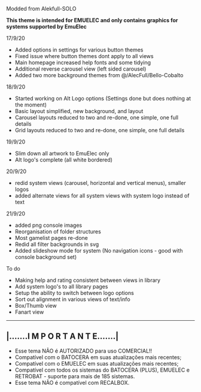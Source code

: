 Modded from Alekfull-SOLO

**This theme is intended for EMUELEC and only contains graphics for systems supported by EmuElec**

17/9/20
+ Added options in settings for various button themes
+ Fixed issue where button themes dont apply to all views
+ Main homepage increased help fonts and some tidying
+ Additional reverse carousel view (left sided carousel)
+ Added two more background themes from @/AlecFull/Bello-Cobalto

18/9/20
+ Started working on Alt Logo options (Settings done but does nothing at the moment)
+ Basic layout simplified, new background, and layout
+ Carousel layouts reduced to two and re-done, one simple, one full details
+ Grid layouts reduced to two and re-done, one simple, one full details 

19/9/20
+ Slim down all artwork to EmuElec only
+ Alt logo's complete (all white bordered)

20/9/20
+ redid system views (carousel, horizontal and vertical menus), smaller logos
+ added alternate views for all system views with system logo instead of text

21/9/20
+ added png console images
+ Reorganisation of folder structures
+ Most gamelist pages re-done
+ Redid all filter backgrounds in svg
+ Added slideshow mode for system (No navigation icons - good with console background set)

To do

+ Making help and rating consistent between views in library
+ Add system logo's to all library pages
+ Setup the ability to switch between logo options
+ Sort out alignment in various views of text/info
+ Box/Thumb view
+ Fanart view


--------------------------------------------------------------
|.......I M P O R T A N T E.......|
---------------------------------------------------------------
* Esse tema NÃO é AUTORIZADO para uso COMERCIAL!!
* Compatível com o BATOCERA em suas atualizações mais recentes;
* Compatível com o EMUELEC em suas atualizações mais recentes;
* Compatível com todos os sistemas do BATOCERA (PLUS), EMUELEC e RETROBAT - suporte para mais de 185 sistemas.
* Esse tema NÃO é compatível com RECALBOX.
